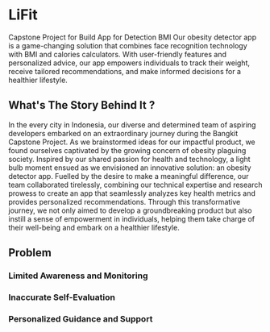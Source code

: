 # LiFit
Capstone Project for Build App for Detection BMI 
Our obesity detector app is a game-changing solution that combines face recognition technology with BMI and calories calculators. With user-friendly features and personalized advice, our app empowers individuals to track their weight, receive tailored recommendations, and make informed decisions for a healthier lifestyle.

## What's The Story Behind It ?
In the every city in Indonesia, our diverse and determined team of aspiring developers embarked on an extraordinary journey during the Bangkit Capstone Project. As we brainstormed ideas for our impactful product, we found ourselves captivated by the growing concern of obesity plaguing society. Inspired by our shared passion for health and technology, a light bulb moment ensued as we envisioned an innovative solution: an obesity detector app. Fuelled by the desire to make a meaningful difference, our team collaborated tirelessly, combining our technical expertise and research prowess to create an app that seamlessly analyzes key health metrics and provides personalized recommendations. Through this transformative journey, we not only aimed to develop a groundbreaking product but also instill a sense of empowerment in individuals, helping them take charge of their well-being and embark on a healthier lifestyle.

## Problem
### Limited Awareness and Monitoring
### Inaccurate Self-Evaluation
### Personalized Guidance and Support
